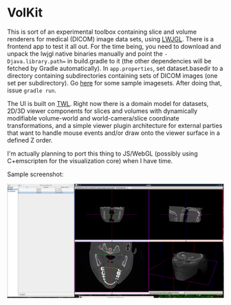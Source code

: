 # VolKit

This is sort of an experimental toolbox containing slice and volume
renderers for medical (DICOM) image data sets, using
[LWJGL](http://lwjgl.org/). There is a frontend app to test it all
out. For the time being, you need to download and unpack the lwjgl
native binaries manually and point the `-Djava.library.path=` in
build.gradle to it (the other dependencies will be fetched by Gradle
automatically). In `app.properties`, set dataset.basedir to a
directory containing subdirectories containing sets of DICOM images
(one set per subdirectory). Go
[here](http://www.osirix-viewer.com/datasets/) for some sample
imagesets. After doing that, issue `gradle run`.

The UI is built on [TWL](http://twl.l33tlabs.org/). Right now there is
a domain model for datasets, 2D/3D viewer components for slices and
volumes with dynamically modifiable volume-world and
world-camera/slice coordinate transformations, and a simple viewer
plugin architecture for external parties that want to handle mouse
events and/or draw onto the viewer surface in a defined Z order.

I'm actually planning to port this thing to JS/WebGL (possibly using
C+emscripten for the visualization core) when I have time.

Sample screenshot:

![screenshot](doc/volkit-scshot.png)
